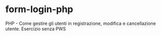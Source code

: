 # form-login-php
PHP - Come gestire gli utenti in registrazione, modifica e cancellazione utente. Esercizio senza PWS

